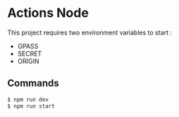 # Actions Node
This project requires two environment variables to start :
- GPASS
- SECRET
- ORIGIN

## Commands
```sh
$ npm run dev
$ npm run start
```
